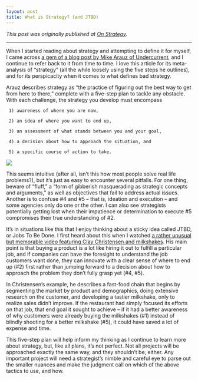 ```yaml
---
layout: post
title: What is Strategy? (and JTBD)
---
```


*This post was originally published at [On Strategy](http://cargocollective.com/joychen/What-is-Strategy-and-JTBD).*

-----

When I started reading about strategy and attempting to define it for myself, I came across [a gem of a blog post by Mike Arauz of Undercurrent](http://undercurrent.com/post/what-is-strategy/), and I continue to refer back to it from time to time. I love this article for its meta-analysis of “strategy” (all the while loosely using the five steps he outlines), and for its perspicacity when it comes to what defines bad strategy. 

Arauz describes strategy as “the practice of figuring out the best way to get from here to there,” complete with a five-step plan to tackle any obstacle. With each challenge, the strategy you develop must encompass 

     1) awareness of where you are now, 

     2) an idea of where you want to end up, 

     3) an assessment of what stands between you and your goal, 

     4) a decision about how to approach the situation, and 

     5) a specific course of action to take. 

[![](http://payload183.cargocollective.com/1/12/392931/5966411/what_is_strategy.jpg)](http://undercurrent.com/post/what-is-strategy/)

This seems intuitive (after all, isn’t this how most people solve real life problems?), but it’s just as easy to encounter several pitfalls. For one thing, beware of “fluff,” a “form of gibberish masquerading as strategic concepts and arguments,” as well as objectives that fail to address actual issues. Another is to confuse #4 and #5 – that is, ideation and execution – and some agencies only do one or the other. I can also see strategists potentially getting lost when their impatience or determination to execute #5 compromises their true understanding of #2. 

It’s in situations like this that I enjoy thinking about a sticky idea called JTBD, or Jobs To Be Done. I first heard about this when I watched [a rather unusual but memorable video featuring Clay Christensen and milkshakes](http://hbswk.hbs.edu/item/6496.html). His main point is that buying a product is a lot like hiring it out to fulfill a particular job, and if companies can have the foresight to understand the job customers want done, they can innovate with a clear sense of where to end up (#2) first rather than jumping forward to a decision about how to approach the problem they don’t fully grasp yet (#4, #5). 

In Christensen’s example, he describes a fast-food chain that begins by segmenting the market by product and demographics, doing extensive research on the customer, and developing a tastier milkshake, only to realize sales didn’t improve. If the restaurant had simply focused its efforts on that job, that end goal it sought to achieve – if it had a better awareness of why customers were already buying the milkshakes (#1) instead of blindly shooting for a better milkshake (#5), it could have saved a lot of expense and time. 

This five-step plan will help inform my thinking as I continue to learn more about strategy, but, like all plans, it’s not perfect. Not all projects will be approached exactly the same way, and they shouldn’t be, either. Any important project will need a strategist’s nimble and careful eye to parse out the smaller nuances and make the judgment call on which of the above tactics to use, and how. 